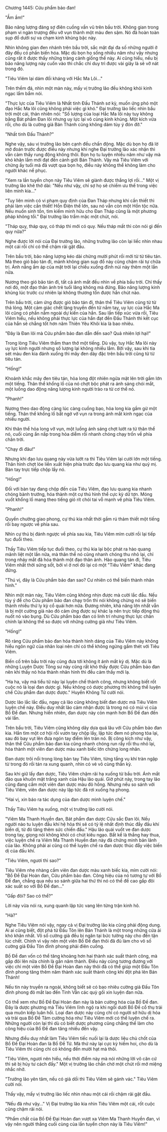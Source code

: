




Chương 1445: Cửu phẩm bảo đan!


"Ầm ầm!"

Bão năng lượng đáng sợ điên cuồng vần vũ trên bầu trời. Không gian trong phạm vi ngàn trượng đều vỡ vụn thành một màu đen sậm. Nó đã hoàn toàn sụp đổ dưới sự va chạm kinh khủng bậc này.

Nhìn không gian đen nhánh trên bầu trời, sắc mặt đại đa số những người ở đây đều có phần biến hóa. Mặc dù bọn họ sống nhiều năm như vậy nhưng cũng rất ít được thấy những tràng cảnh giống thế này. Ai cũng hiểu, nếu bị bão năng lượng này cuốn vào thì chắc chỉ duy trì được vài giây là sẽ vỡ nát trong đó.

"Tiêu Viêm lại dám đối kháng với Hắc Ma Lôi…"

Trên thềm đá, nhìn một màn này, mấy vị trưởng lão đều không khỏi kinh ngạc lẩm bẩm nói.

"Thực lực của Tiêu Viêm là Nhất tinh Đấu Thánh sơ kỳ, muốn ứng phó một đạo Hắc Ma lôi cũng không phải việc gì khó." Đại trưởng lão liếc nhìn bầu trời một cái, thản nhiên nói: "Số lượng của loại Hắc Ma lôi này tuy không bằng Bát phẩm Đan lôi nhưng uy lực lại vô cùng kinh khủng. Một kích vừa rồi, cho dù là cường giả Bán Thánh cũng không dám tùy ý đón đỡ."

"Nhất tinh Đấu Thánh?"

Nghe vậy, sáu vị trưởng lão bên cạnh đều chấn động. Mặc dù bọn họ đã lờ mờ đoán trước được điều này nhưng khi nghe Đại trưởng lão xác nhận thì vẫn cảm thấy rung động không thôi. Bọn họ tu luyện nhiều năm như vậy mà khó khăn lắm mới đạt đến cảnh giới Bán Thánh. Vậy mà Tiêu Viêm với chừng ấy tuổi mà đã vượt qua bọn họ, điều này không thể không làm cho người khác nể phục.

"Xem ra lần tuyển chọn này Tiêu Viêm sẽ giành được thắng lợi rồi…" Một vị trưởng lão khẽ thở dài: "Nếu như vậy, chỉ sợ họ sẽ chiếm ưu thế trong việc liên minh kia…"

"Tuy liên minh có vi phạm quy định của Đan Tháp nhưng khi cần thiết thì phải làm việc cần thiết! Hồn Điện thế lớn, sau nó vẫn còn một Hồn tộc nữa. Nếu muốn sinh tồn, tìm kiếm minh hữu cho Đan Tháp cũng là một phương pháp không tồi." Đại trưởng lão trầm mặc một chút, nói.

"Tháp quy, tháp quy, có tháp thì mới có quy. Nếu tháp mất thì còn nói gì đến quy nữa?"

Nghe được lời nói của Đại trưởng lão, những trưởng lão còn lại liếc nhìn nhau một cái rồi chỉ có thể chậm rãi gật đầu.

Trên bầu trời, bão năng lượng kéo dài chừng mười phút rồi mới từ từ tiêu tán. Mà theo gió bão tán đi, mảnh không gian sụp đổ này cũng chậm rãi tự chữa trị. Ánh nắng ấm áp của mặt trời lại chiếu xuống đỉnh núi này thêm một lần nữa.

Nương theo gió bão tán đi, tất cả ánh mắt đều nhìn về phía bầu trời. Chỉ thấy nơi đó, một đạo thân ảnh trẻ tuổi lăng không mà đứng. Bão năng lượng kinh khủng lúc trước cư nhiên lại không thương tổn được hắn chút nào.

Trên bầu trời, cảm ứng được gió bão tán đi, thân thể Tiêu Viêm cũng từ từ thả lỏng. Một cảm giác chết lặng truyền đến từ nắm tay, uy lực của Hắc Ma lôi cũng có phần nằm ngoài dự kiến của hắn. Sau lần tiếp xúc vừa rồi, Tiêu Viêm hiểu, nếu không phải thực lực của hắn đạt đến Đấu Thánh thì kết cục của hắn sẽ chẳng tốt hơn năm Thiên Yêu Khôi kia là bao nhiêu.

"Đây là Đan lôi mà Cửu phẩm bảo đan dẫn đến sao? Quả nhiên lợi hại!"

Trong lòng Tiêu Viêm thầm than thở một tiếng. Dù vậy, tuy Hắc Ma lôi này uy lực kinh người nhưng số lượng lại không nhiều lắm. Bởi vậy, sau khi tia sét màu đen kia đánh xuống thì mây đen dày đặc trên bầu trời cũng từ từ tiêu tán.

"Hống!"

Khoảnh khắc mây đen tiêu tán, hỏa long đột nhiên ngửa mặt lên trời gầm lớn một tiếng. Thân thể khổng lồ của nó chợt bộc phát ra ánh sáng chói mắt, một luồng dao động năng lượng kinh người trào ra từ cơ thể nó.

"Phanh!"

Nương theo dao động càng lúc càng cuồng bạo, hỏa long kia gầm gừ một tiếng. Thân thể khổng lồ bất ngờ vỡ vụn ra trong ánh mắt kinh ngạc của nhiều người.

Khi thân thể hỏa long vỡ vụn, một luồng ánh sáng chợt lướt ra từ thân thể nó, cuối cùng ẩn nấp trong hỏa diễm rồi nhanh chóng chạy trốn về phía chân trời.

"Chạy đi đâu!"

Nhưng khi đạo lưu quang này vừa lướt ra thì Tiêu Viêm lại cười lớn một tiếng. Thân hình chợt lóe liền xuất hiện phía trước đạo lưu quang kia như quỷ mị. Bàn tay trực tiếp chộp lấy nó.

"Hống!"

Đối với bàn tay đang chộp đến của Tiêu Viêm, đạo lưu quang kia nhanh chóng bành trướng, hóa thành một cự thú hình thể cực kỳ dữ tợn. Móng vuốt khổng lồ mang theo tiếng gió rít chói tai vỗ mạnh về phía Tiêu Viêm.

"Phanh!"

Quyền chưởng giao phong, cự thú kia nhất thời gầm rú thảm thiết một tiếng rồi bay ngược về phía sau.

Nhìn cự thú bị đánh ngược về phía sau kia, Tiêu Viêm mỉm cười rồi lại tiếp tục đuổi theo.

Thấy Tiêu Viêm tiếp tục đuổi theo, cự thú kia lại bộc phát ra hào quang mãnh liệt một lần nữa, mà thân thể nó cũng nhanh chóng thu nhỏ lại, chỉ trong nháy mắt đã hóa thành một đạo thân ảnh. Hào quang tán đi, Tiêu Viêm nhất thời sửng sốt, bởi vì ở nơi đó lại có một "Tiêu Viêm" khác đang đứng.

"Thú vị, đây là Cửu phẩm bảo đan sao? Cư nhiên có thể biến thành nhân hình."

Nhìn một màn này, Tiêu Viêm cũng không nhịn được mà cười lắc đầu. Nếu tùy ý để cho Cửu phẩm bảo đan chạy trốn thì nói không chừng nó sẽ biến thành nhiều thứ ly kỳ cổ quái hơn nữa. Đương nhiên, khả năng lớn nhất vẫn là bị một cường giả nào đó cảm ứng được sự khác lạ nên trực tiếp động thủ nuốt nó vào bụng. Dù Cửu phẩm bảo đan có linh trí nhưng thực lực chân chính lại không thể so được với những cường giả như Tiêu Viêm.

"Hống!"

Rõ ràng Cửu phẩm bảo đan hóa thành hình dáng của Tiêu Viêm này không hiểu ngôn ngữ của nhân loại nên chỉ có thể không ngừng gầm thét với Tiêu Viêm.

Biến cố trên bầu trời này cũng đưa tới không ít ánh mắt kỳ dị. Mặc dù là những Luyện Dược Tông sư này cũng rất khó thấy được Cửu phẩm bảo đan nên khi thấy nó hóa thành nhân hình thì đều cảm thấy mới lạ.

"Ha ha, vậy mà tiểu tử này lại luyện chế thành công, nhưng không biết rốt cuộc nó là loại đan dược gì. Nếu không có dược phương thì không thể luyện chế Cửu phẩm đan dược được." Huyền Không Tử cười nói.

Dược lão lắc lắc đầu, ngay cả lão cũng không biết đan dược mà Tiêu Viêm luyện chế này. Điều duy nhất lão cảm nhận được là trong nó có mùi vị của Bồ Đề đan. Nhưng hiển nhiên, đan dược này còn mạnh hơn Bồ Đề đan đến vài lần.

Trên bầu trời, Tiêu Viêm cũng không dây dưa quá lâu với Cửu phẩm bảo đan kia. Hắn tìm một cơ hội rồi vươn tay chộp lấy, lập tức đem nó phong tỏa lại, sau đó bay vụt lên đưa ngón tay điểm lên trán nó. Bị công kích như vậy, thân thể Cửu phẩm bảo đan kia cũng nhanh chóng run rẩy rồi thu nhỏ lại, hóa thành một viên đan dược màu xanh biếc lớn chừng long nhãn.

Đan dược trôi nổi trong lòng bàn tay Tiêu Viêm, từng tầng vụ khí tràn ngập từ trong đó rồi tán ra xung quanh, nhìn có vẻ vô cùng thần kỳ.

Sau khi giữ lấy đan dược, Tiêu Viêm chậm rãi hạ xuống từ bầu trời. Ánh mắt đảo qua khuôn mặt trắng xanh của Hậu lão quái. Giờ phút này, trong tay lão cũng đang cầm một viên đan dược màu đỏ hồng. Nhưng nếu so sánh với Tiêu Viêm, viên đan dược này lập tức đã rơi xuống hạ phong.

"Hai vị, xin báo ra tác dụng của đan dược mình luyện chế."

Thấy Tiêu Viêm hạ xuống, một vị trưởng lão cười nói.

"Viêm Ma Thanh Huyền đan, Bát phẩm đan dược Cửu sắc Đan lôi. Nếu người nào tu luyện đấu khí hệ hỏa thì sẽ có tỷ lệ nhất định thúc đẩy đấu khí biến dị, từ đó tăng thêm sức chiến đấu." Hậu lão quái vuốt ve đan dược trong tay, giọng nói không khỏi có chút kiêu ngạo. Bất kể là thắng hay thua, việc luyện chế ra Viêm Ma Thanh Huyền đan này đã chứng minh bản lãnh của lão. Không phải ai cũng có thể luyện chế ra đan dược thúc đẩy việc biến dị của đấu khí.

"Tiêu Viêm, ngươi thì sao?"

Tiêu Viêm nhẹ nhàng cầm viên đan dược màu xanh biếc kia, mỉm cười nói: "Bồ Đề Đại Hoàn đan, Cửu phẩm bảo đan. Công hiệu của nó tương tự với Bồ Đề đan, chẳng qua nếu so sánh giữa hai thứ thì nó có thể đề cao gấp đôi xác suất so với Bồ Đề đan…"

"Gấp đôi? Sao có thể?"

Lời này vừa nói ra, xung quanh lập tức vang lên từng trận kinh hô.

"Hả?"

Nghe Tiêu Viêm nói vậy, ngay cả vị Đại trưởng lão kia cũng phải động dung. Ai ai cũng biết, đột phá từ Đấu Tôn lên Bán Thánh là một trong những cửa ải khó khăn nhất. Vô số cường giả đều bị ngăn tại bức tường này cho đến tận lúc chết. Chính vì vậy nên một viên Bồ Đề đan thôi đã đủ làm cho vô số cường giả Đấu Tôn đỉnh phong phải điên cuồng.

Bồ Đề đan vốn có thể tăng khoảng hơn hai thành xác suất thành công, mà gấp đôi lên nữa chính là gần năm thành. Điều này cũng tương đương với việc chỉ một viên Bồ Đề Đại Hoàn đan này thôi đã có thể giúp một Đấu Tôn đỉnh phong tăng thêm năm thành xác suất thành công khi đột phá lên Bán Thánh!

Nếu tin này truyền ra ngoài, không biết sẽ có bao nhiêu cường giả Đấu Tôn đỉnh phong đỏ mắt lao đến Tinh Vẫn các quỳ gối xin luyện đan nữa.

Có thể xem như Bồ Đề Đại Hoàn đan này là bản cường hóa của Bồ Đề đan. Đây là dược phương mà Tiêu Viêm lĩnh ngộ ra khi ngồi dưới Bồ Đề cổ thụ trải qua muôn kiếp luân hồi. Loại đan dược này cũng chỉ có người sở hữu dị hỏa và trải qua Bồ Đề Tâm cường hóa như Tiêu Viêm mới có thể luyện chế ra. Những người còn lại thì dù có biết dược phương cũng chẳng thể làm cho công hiệu của Bồ Đề đan tăng nhiều đến vậy.

Nhưng điều duy nhất làm Tiêu Viêm tiếc nuối lại là dược liệu chủ chốt của Bồ Đề Đại Hoàn đan là Bồ Đề Tử. Mà thứ này lại cực kỳ hiếm hoi, cho dù là Tiêu Viêm thì cũng chỉ có không đến mười hạt mà thôi.

"Tiêu Viêm, ngươi nên hiểu, nếu thời điểm này mà nói những lời vô căn cứ thì sẽ bị hủy tư cách đấy." Một vị trưởng lão chần chờ một chút rồi mở miệng nhắc nhở.

"Trưởng lão yên tâm, nếu có giả dối thì Tiêu Viêm sẽ gánh vác." Tiêu Viêm cười nói.

Thấy vậy, mấy vị trưởng lão liếc nhìn nhau một cái rồi chậm rãi gật đầu.

"Nếu đã như vậy…" Vị Đại trưởng lão kia nhìn Tiêu Viêm một cái, rốt cuộc cũng chậm rãi nói.

"Phẩm chất của Bồ Đề Đại Hoàn đan vượt xa Viêm Ma Thanh Huyền đan, vì vậy nên người thắng cuối cùng của lần tuyển chọn này là Tiêu Viêm!"




